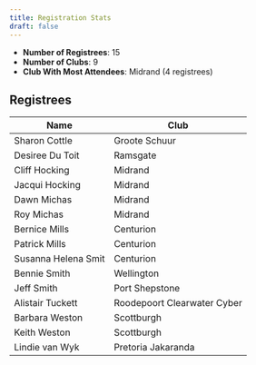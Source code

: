```yaml
---
title: Registration Stats
draft: false
---
```



<ul>
<li><strong>Number of Registrees</strong>: 15</li>

<li><strong>Number of Clubs</strong>: 9</li>

<li><strong>Club With Most Attendees</strong>: Midrand (4 registrees)

</ul>
<h2>Registrees</h2>
<script type="text/javascript" src="https://ajax.googleapis.com/ajax/libs/jquery/3.4.1/jquery.min.js"></script>
<script type="text/javascript" src="https://cdnjs.com/libraries/jquery.tablesorter"></script>

<table id="registreeTable" class="tablesorter">
    <thead>
        <tr>
            <th>
                Name
            </th> 
            <th>
                Club
            </th>
        </tr>
    </thead>
    <tbody>
<tr><td>Sharon Cottle</td><td>Groote Schuur</td></tr><tr><td>Desiree Du Toit</td><td>Ramsgate</td></tr><tr><td>Cliff Hocking</td><td>Midrand</td></tr><tr><td>Jacqui Hocking</td><td>Midrand</td></tr><tr><td>Dawn Michas</td><td>Midrand</td></tr><tr><td>Roy Michas</td><td>Midrand</td></tr><tr><td>Bernice Mills</td><td>Centurion</td></tr><tr><td>Patrick Mills</td><td>Centurion</td></tr><tr><td>Susanna Helena Smit</td><td>Centurion</td></tr><tr><td>Bennie Smith</td><td>Wellington</td></tr><tr><td>Jeff Smith</td><td>Port Shepstone</td></tr><tr><td>Alistair Tuckett</td><td>Roodepoort Clearwater Cyber</td></tr><tr><td>Barbara Weston</td><td>Scottburgh</td></tr><tr><td>Keith Weston</td><td>Scottburgh</td></tr><tr><td>Lindie van Wyk</td><td>Pretoria Jakaranda</td></tr>    </tbody>
</table>

<script type="text/javascript">
    $(function() {
        $("#registreeTable").tablesorter();
    });
</script>

